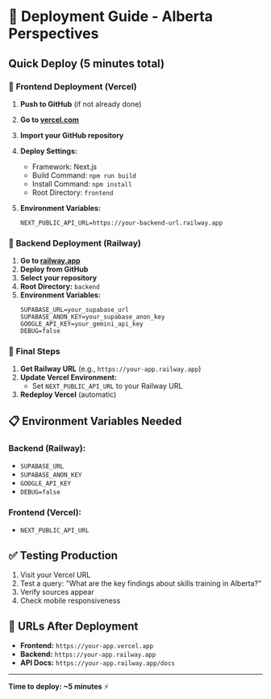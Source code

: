 # 🚀 Deployment Guide - Alberta Perspectives

## Quick Deploy (5 minutes total)

### 📱 **Frontend Deployment (Vercel)**

1. **Push to GitHub** (if not already done)
2. **Go to [vercel.com](https://vercel.com)**
3. **Import your GitHub repository**
4. **Deploy Settings:**
   - Framework: Next.js
   - Build Command: `npm run build`
   - Install Command: `npm install`
   - Root Directory: `frontend`

5. **Environment Variables:**
   ```
   NEXT_PUBLIC_API_URL=https://your-backend-url.railway.app
   ```

### 🚂 **Backend Deployment (Railway)**

1. **Go to [railway.app](https://railway.app)**
2. **Deploy from GitHub**
3. **Select your repository**
4. **Root Directory:** `backend`
5. **Environment Variables:**
   ```
   SUPABASE_URL=your_supabase_url
   SUPABASE_ANON_KEY=your_supabase_anon_key
   GOOGLE_API_KEY=your_gemini_api_key
   DEBUG=false
   ```

### 🔗 **Final Steps**

1. **Get Railway URL** (e.g., `https://your-app.railway.app`)
2. **Update Vercel Environment:**
   - Set `NEXT_PUBLIC_API_URL` to your Railway URL
3. **Redeploy Vercel** (automatic)

## 📋 **Environment Variables Needed**

### Backend (Railway):
- `SUPABASE_URL`
- `SUPABASE_ANON_KEY` 
- `GOOGLE_API_KEY`
- `DEBUG=false`

### Frontend (Vercel):
- `NEXT_PUBLIC_API_URL`

## ✅ **Testing Production**

1. Visit your Vercel URL
2. Test a query: "What are the key findings about skills training in Alberta?"
3. Verify sources appear
4. Check mobile responsiveness

## 🎯 **URLs After Deployment**

- **Frontend:** `https://your-app.vercel.app`
- **Backend:** `https://your-app.railway.app`
- **API Docs:** `https://your-app.railway.app/docs`

---

**Time to deploy: ~5 minutes** ⚡ 